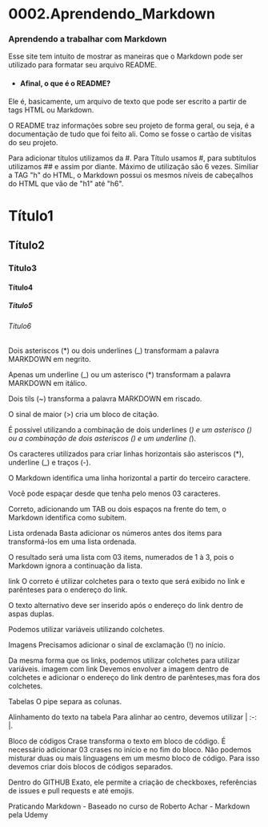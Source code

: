 # 0002.Aprendendo_Markdown
### Aprendendo a trabalhar com Markdown

Esse site tem intuito de mostrar as maneiras que o Markdown pode ser utilizado para formatar seu arquivo README.

- #### Afinal, o que é o README?

Ele é, basicamente, um arquivo de texto que pode ser escrito a partir de tags HTML ou Markdown.

O README traz informações sobre seu projeto de forma geral, ou seja, é a documentação de tudo que foi feito ali. Como se fosse o cartão de visitas do seu projeto.

Para adicionar títulos utilizamos da #. Para Título usamos #, para subtítulos utilizamos ## e assim por diante. Máximo de utilização são 6 vezes. Similiar a TAG "h" do HTML, o Markdown possui os mesmos níveis de cabeçalhos do HTML que vão de "h1" até "h6".

# Título1
## Título2
### Título3
#### Título4
##### Título5
###### Título6

Dois asteriscos (*) ou dois underlines (_) transformam a palavra MARKDOWN em negrito.

Apenas um underline (_) ou um asterisco (*) transformam a palavra MARKDOWN em itálico.

Dois tils (~) transforma a palavra MARKDOWN em riscado.

O sinal de maior (>) cria um bloco de citação.

É possível utilizando a combinação de dois underlines (_) e um asterisco (*) ou a combinação de dois asteriscos (*) e um underline (_).

Os caracteres utilizados para criar linhas horizontais são asteriscos (*), underline (_) e traços (-). 

O Markdown identifica uma linha horizontal a partir do terceiro caractere.

Você pode espaçar desde que tenha pelo menos 03 caracteres.

Correto, adicionando um TAB ou dois espaços na frente do tem, o Markdown identifica como subitem.

Lista ordenada
Basta adicionar os números antes dos items para transformá-los em uma lista ordenada.

O resultado será uma lista com 03 items, numerados de 1 à 3, pois o Markdown ignora a continuação da lista.

link
O correto é utilizar colchetes para o texto que será exibido no link e parênteses para o endereço do link.

O texto alternativo deve ser inserido após o endereço do link dentro de aspas duplas.

Podemos utilizar variáveis utilizando colchetes.

Imagens
Precisamos adicionar o sinal de exclamação (!) no início.

Da mesma forma que os links, podemos utilizar colchetes para utilizar variáveis.
imagem com link
Devemos envolver a imagem dentro de colchetes e adicionar o endereço do link dentro de parênteses,mas fora dos colchetes.

Tabelas
O pipe separa as colunas.

Alinhamento do texto na tabela
Para alinhar ao centro, devemos utilizar | :-: |.

Bloco de códigos
Crase transforma o texto em bloco de código.
É necessário adicionar 03 crases no início e no fim do bloco.
Não podemos misturar duas ou mais linguagens em um mesmo bloco de código. Para isso devemos criar dois blocos de códigos separados.

Dentro do GITHUB Exato, ele permite a criação de checkboxes, referências de issues e pull requests e até emojis.

Praticando Markdown - Baseado no curso de Roberto Achar - Markdown pela Udemy

